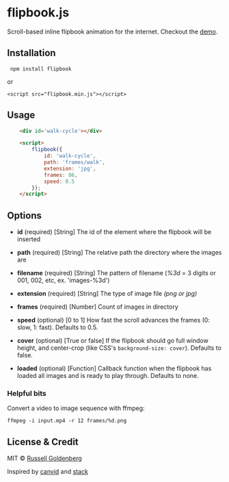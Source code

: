 # flipbook.js

Scroll-based inline flipbook animation for the internet. Checkout the [demo](https://russellgoldenberg.github.io/flipbook.js).


## Installation

``` npm install flipbook```

or 

``` <script src="flipbook.min.js"></script> ```



## Usage

``` html
	<div id='walk-cycle'></div>

	<script>
		flipbook({
			id: 'walk-cycle',
			path: 'frames/walk',
			extension: 'jpg',
			frames: 86,
			speed: 0.5
		});
	</script>
```

## Options
* **id** (required)
	[String] The id of the element where the flipbook will be inserted

* **path** (required)
	[String] The relative path the directory where the images are

* **filename** (required)
	[String] The pattern of filename (*%3d* = 3 digits or 001, 002, etc, ex. 'images-%3d')

* **extension** (required)
	[String] The type of image file *(png or jpg)*

* **frames** (required)
	[Number] Count of images in directory

* **speed** (optional)
	[0 to 1] How fast the scroll advances the frames (0: slow, 1: fast). Defaults to 0.5.

* **cover** (optional)
	[True or false] If the flipbook should go full window height, and center-crop (like CSS's `background-size: cover`). Defaults to false.

* **loaded** (optional)
	[Function] Callback function when the flipbook has loaded all images and is ready to play through. Defaults to none.


### Helpful bits
Convert a video to image sequence with ffmpeg:

```ffmpeg -i input.mp4 -r 12 frames/%d.png ```


## License & Credit

MIT © [Russell Goldenberg](http://russellgoldenberg.com)

Inspired by [canvid](https://github.com/gka/canvid/blob/master/canvid.js) and [stack](https://github.com/mbostock/stack)
